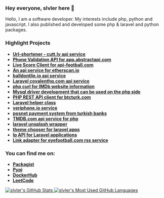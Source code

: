 ### Hey everyone, slvler here 👋

Hello, I am a software developer. My interests include php, python and javascript. I also published and developed some php & laravel and python packages.

### Highlight Projects
* **[Url-shortener - cutt.ly api service ](https://github.com/slvler/laravel-url-shortener)**
* **[Phone Validation API for app.abstractapi.com](https://github.com/slvler/phone-validation)**
* **[Live Score Client for api-football.com](https://github.com/slvler/livescore-service)**
* **[An api service for etherscan.io ](https://github.com/slvler/etherscan-service)**
* **[balldontlie.io api service ](https://github.com/slvler/balldontlie-service)**
* **[Laravel covalenthq.com api service](https://github.com/slvler/covalenthq-service)**
* **[php curl for IMDb website information](https://github.com/slvler/Imdb-service)**
* **[Mysql driver development that can be used on the php side](https://github.com/slvler/php-mysql-connectors)**
* **[PHP REST API client for btcturk.com](https://github.com/slvler/btcturk-api)**
* **[Laravel helper class](https://github.com/slvler/helpmate)**
* **[veriphone.io service](https://github.com/slvler/veriphone-service)**
* **[posnet payment system from turkish banks ](https://github.com/slvler/posnet-payment-service)**
* **[TMDB.com api service for php](https://github.com/slvler/tmdb)**
* **[laravel unsplash wrapper](https://github.com/slvler/unsplash-service)**
* **[theme chooser for laravel apps](https://github.com/slvler/theme-cli)**
* **[Ip API for Laravel applications](https://github.com/slvler/whoami)**
* **[Link adapter for eyefootball.com rss service](https://github.com/slvler/eyefootball)**

### You can find me on:
* **[Packagist](https://packagist.org/users/slvler)**
* **[Pypi](https://pypi.org/user/slvler)**
* **[DockerHub](https://hub.docker.com/u/slvler)**
* **[LeetCode](https://leetcode.com/slvler)**

<a href="https://github.com/anuraghazra/github-readme-stats">
  <img align="top" src="https://github-readme-stats.vercel.app/api?username=slvler&hide=contribs&count_private=true&theme=dracula&show_icons=true" alt="slvler's GitHub Stats" />
</a>

<a href="https://github.com/anuraghazra/github-readme-stats">
  <img align="top" src="https://github-readme-stats.vercel.app/api/top-langs/?username=slvler&count_private=true&theme=dracula&hide=css,html,blade,scss,ejs&show_icons=true&layout=compact&card_width=270" alt="slvler's Most Used GitHub Languages" />
</a>
